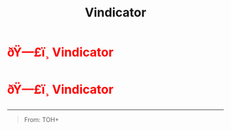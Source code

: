 ﻿---
lang: en-US
title: Vindicator
prev: TimeThief
next: Visionary
---
# <font color="red">ðŸ—£ï¸ <b>Vindicator</b></font> <Badge text="Support" type="tip" vertical="middle"/>
# <font color="red">ðŸ—£ï¸ <b>Vindicator</b></font> <Badge text="Support" type="tip" vertical="middle"/>
---

> From: TOH+


